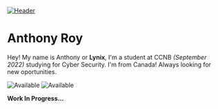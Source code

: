 [![Header](https://www.hoiunitedway.org/wp-content/uploads/volunteer-page-test-banner-large.jpg "Header")](https://imgur.com/d6Tvp1o)

# Anthony Roy
Hey! My name is Anthony or **Lynix**, I'm a student at CCNB *(September 2022)* studying for Cyber Security. I'm from Canada! 
Always looking for new oportunities. 

![Available](https://img.shields.io/badge/Availability-Not%20Available-orange?style=for-the-badge)
![Available](https://img.shields.io/badge/Experience-4%2B%20Years-blue?style=for-the-badge)

**Work In Progress...**

